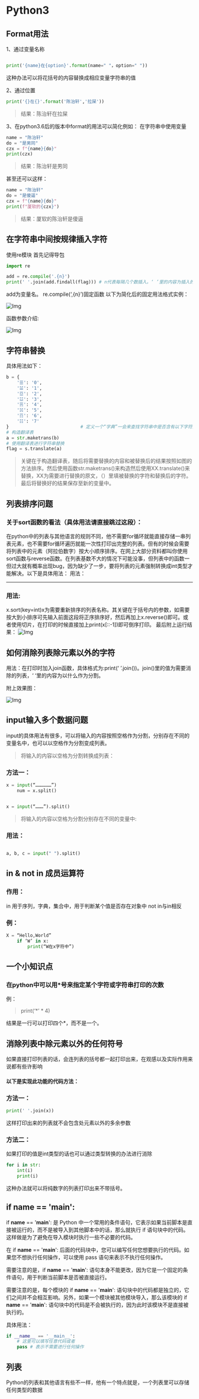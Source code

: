 # Python3

## Format用法

1、通过变量名称

```Python

print('{name}在{option}'.format(name=" "，option=" "))

```
这种办法可以将花括号的内容替换成相应变量字符串的值

2、通过位置

```Python
print('{}在{}'.format('陈治轩','拉屎'))
```
> 结果：陈治轩在拉屎

3、在python3.6后的版本中format的用法可以简化例如：
在字符串中使用变量
```Python
name = "陈治轩"
do = "是男同"
czx = f"{name}{do}"
print(czx)
```
>结果：陈治轩是男同

甚至还可以这样：
```python
name = "陈治轩"
do = "是傻逼"
czx = f"{name}{do}"
print(f"厦软的{czx}")
```
>结果：厦软的陈治轩是傻逼

## 在字符串中间按规律插入字符

使用re模块
首先记得导包
```Python
import re

add = re.compile('.{n}')
print(' '.join(add.findall(flag))) # n代表每隔几个数插入。‘ ’里的内容为插入的字符。

```

add为变量名。
re.compile(‘,{n}’)固定函数
以下为简化后的固定用法格式实例：

![Img](https://joker-1317382260.cos.ap-guangzhou.myqcloud.com/202303232002210.webp)

函数参数介绍:

![Img](https://joker-1317382260.cos.ap-guangzhou.myqcloud.com/202303271155487.webp)

## 字符串替换

具体用法如下：
```Python
b = {
    '☰': '0',
    '☱': '1',
    '☲': '2',
    '☳': '3',
    '☴': '4',
    '☵': '5',
    '☶': '6',
    '☷': '7'
}                           # 定义一个“字典”一会来查找字符串中是否含有以下字符如果有则替换
# 构造翻译表
a = str.maketrans(b)
# 使用翻译表进行字符串替换
flag = s.translate(a)
```

>关键在于构造翻译表，随后将需要替换的内容和被替换后的结果按照如图的方法排序。然后使用函数str.maketrans()来构造然后使用XX.translate()来替换，XX为需要进行替换的原文，（）里填被替换的字符和替换后的字符。最后将替换好的结果保存至新的变量中。

## 列表排序问题

### 关于sort函数的看法（具体用法请直接跳过这段）：

在python中的列表与其他语言的规则不同，他不需要for循环就能直接存储一串列表元素，也不需要for循环遍历就能一次性打印出完整的列表。但有的时候会需要将列表中的元素（阿拉伯数字）按大小顺序排序。在网上大部分资料都叫你使用sort函数与reverse函数。在列表基数不大的情况下可能没事，但列表中的函数一但过大就有概率出现bug，因为缺少了一步，要将列表的元素强制转换成int类型才能解决。以下是具体用法：
用法：

---
### 用法:
x.sort(key=int)x为需要重新排序的列表名称。其关键在于括号内的参数，如需要按大到小排序可先输入前面这段将正序排序好，然后再加上x.reverse()即可。或者使用切片，在打印的时候直接加上print(x[::-1])即可倒序打印。
最后附上运行结果：
![Img](https://joker-1317382260.cos.ap-guangzhou.myqcloud.com/202303232005541.webp)

## 如何消除列表除元素以外的字符
用法：在打印时加入join函数，具体格式为:print(‘ ’.join())。join()里的值为需要消除的列表，‘ ‘里的内容为以什么作为分割。

附上效果图：

![Img](https://joker-1317382260.cos.ap-guangzhou.myqcloud.com/202303232006410.webp)

## input输入多个数据问题

input的具体用法有很多，可以将输入的内容按照空格作为分割，分别存在不同的变量名中，也可以以空格作为分割变成列表。

>将输入的内容以空格为分割转换成列表：
### 方法一：
```Python
x = input(“………………”)
	num = x.split()
```

```Python

x = input(“………”).split()

```

>将输入的内容以空格为分割分别存在不同的变量中:
### 用法：

```Python

a, b, c = input(" ").split()

```

## in & not in 成员运算符

### 作用：

in 用于序列，字典，集合中，用于判断某个值是否存在对象中
not in与in相反
### 例：

```Python
X = “Hello,World”
	if ‘W’ in x:
		print(“W在x字符中”)
```

## 一个小知识点

### 在python中可以用*号来指定某个字符或字符串打印的次数
例：

>print(‘*’ * 4)

结果是一行可以打印四个*，而不是一个。

## 消除列表中除元素以外的任何符号
如果直接打印列表的话，会连列表的括号都一起打印出来，在观感以及实际作用来说都有些许影响
#### 以下是实现此功能的代码方法：
### 方法一：
```Python
print(' '.join(x))
```
这样打印出来的列表就不会包含处元素以外的多余参数
### 方法二：

如果打印的值是int类型的话也可以通过类型转换的办法进行消除

```Python
for i in str:
    int(i)
    print(i)
```

这种办法就可以将纯数字的列表打印出来不带括号。

## if __name__ == '__main__':

if __name__ == '__main__': 是 Python 中一个常用的条件语句，它表示如果当前脚本是直接被运行的，而不是被导入到其他脚本中的话，那么就执行 if 语句块中的代码。这样做是为了避免在导入模块时执行一些不必要的代码。

在 if __name__ == '__main__': 后面的代码块中，您可以编写任何您想要执行的代码。如果您不想执行任何操作，可以使用 pass 语句来表示不执行任何操作。

需要注意的是，if __name__ == '__main__': 语句本身不能更改，因为它是一个固定的条件语句，用于判断当前脚本是否被直接运行。

需要注意的是，每个模块的 if __name__ == '__main__': 语句块中的代码都是独立的，它们之间并不会相互影响。另外，如果一个模块被其他模块导入，那么该模块的 if __name__ == '__main__': 语句块中的代码是不会被执行的，因为此时该模块不是直接被执行的。

具体用法：

```Python
if __name__ == '__main__':
    # 这里可以填写任意代码或者
    pass # 表示不需要进行任何操作
```

## 列表

Python的列表和其他语言有些不一样，他有一个特点就是，一个列表里可以存储任何类型的数据

 